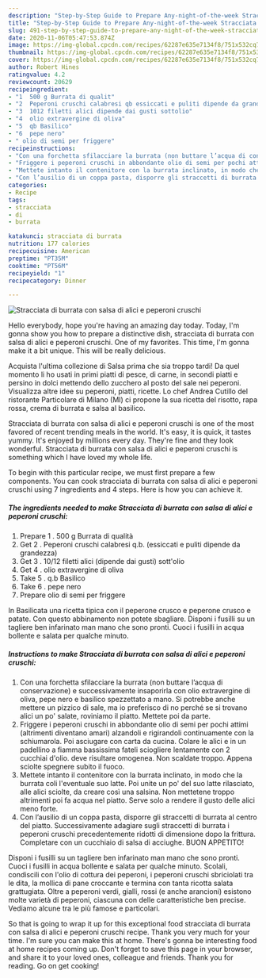```yaml
---
description: "Step-by-Step Guide to Prepare Any-night-of-the-week Stracciata di burrata con salsa di alici e peperoni cruschi"
title: "Step-by-Step Guide to Prepare Any-night-of-the-week Stracciata di burrata con salsa di alici e peperoni cruschi"
slug: 491-step-by-step-guide-to-prepare-any-night-of-the-week-stracciata-di-burrata-con-salsa-di-alici-e-peperoni-cruschi
date: 2020-11-06T05:47:53.874Z
image: https://img-global.cpcdn.com/recipes/62287e635e7134f8/751x532cq70/stracciata-di-burrata-con-salsa-di-alici-e-peperoni-cruschi-recipe-main-photo.jpg
thumbnail: https://img-global.cpcdn.com/recipes/62287e635e7134f8/751x532cq70/stracciata-di-burrata-con-salsa-di-alici-e-peperoni-cruschi-recipe-main-photo.jpg
cover: https://img-global.cpcdn.com/recipes/62287e635e7134f8/751x532cq70/stracciata-di-burrata-con-salsa-di-alici-e-peperoni-cruschi-recipe-main-photo.jpg
author: Robert Hines
ratingvalue: 4.2
reviewcount: 20629
recipeingredient:
- "1  500 g Burrata di qualit"
- "2  Peperoni cruschi calabresi qb essiccati e puliti dipende da grandezza"
- "3  1012 filetti alici dipende dai gusti sottolio"
- "4  olio extravergine di oliva"
- "5  qb Basilico"
- "6  pepe nero"
- " olio di semi per friggere"
recipeinstructions:
- "Con una forchetta sfilacciare la burrata (non buttare l’acqua di conservazione) e successivamente insaporirla con olio extravergine di oliva, pepe nero e basilico spezzettato a mano. Si potrebbe anche mettere un pizzico di sale, ma io preferisco di no perché se si trovano alici un po&#39; salate, roviniamo il piatto. Mettete poi da parte."
- "Friggere i peperoni cruschi in abbondante olio di semi per pochi attimi (altrimenti diventano amari) alzandoli e rigirandoli continuamente con la schiumarola. Poi asciugare con carta da cucina. Colare le alici e in un padellino a fiamma bassissima fateli sciogliere lentamente con 2 cucchiai d&#39;olio. deve risultare omogenea. Non scaldate troppo. Appena sciolte spegnere subito il fuoco."
- "Mettete intanto il contenitore con la burrata inclinato, in modo che la burrata coli l&#39;eventuale suo latte. Poi unite un po&#39; del suo latte rilasciato, alle alici sciolte, da creare così una salsina. Non mettetene troppo altrimenti poi fa acqua nel piatto. Serve solo a rendere il gusto delle alici meno forte."
- "Con l’ausilio di un coppa pasta, disporre gli straccetti di burrata al centro del piatto. Successivamente adagiare sugli straccetti di burrata i peperoni cruschi precedentemente ridotti di dimensione dopo la frittura. Completare con un cucchiaio di salsa di acciughe. BUON APPETITO!"
categories:
- Recipe
tags:
- stracciata
- di
- burrata

katakunci: stracciata di burrata 
nutrition: 177 calories
recipecuisine: American
preptime: "PT35M"
cooktime: "PT56M"
recipeyield: "1"
recipecategory: Dinner

---
```



![Stracciata di burrata con salsa di alici e peperoni cruschi](https://img-global.cpcdn.com/recipes/62287e635e7134f8/751x532cq70/stracciata-di-burrata-con-salsa-di-alici-e-peperoni-cruschi-recipe-main-photo.jpg)

Hello everybody, hope you're having an amazing day today. Today, I'm gonna show you how to prepare a distinctive dish, stracciata di burrata con salsa di alici e peperoni cruschi. One of my favorites. This time, I'm gonna make it a bit unique. This will be really delicious.

Acquista l&#39;ultima collezione di Salsa prima che sia troppo tardi! Da quel momento li ho usati in primi piatti di pesce, di carne, in secondi piatti e persino in dolci mettendo dello zucchero al posto del sale nei peperoni. Visualizza altre idee su peperoni, piatti, ricette. Lo chef Andrea Cutillo del ristorante Particolare di Milano (MI) ci propone la sua ricetta del risotto, rapa rossa, crema di burrata e salsa al basilico.

Stracciata di burrata con salsa di alici e peperoni cruschi is one of the most favored of recent trending meals in the world. It's easy, it is quick, it tastes yummy. It's enjoyed by millions every day. They're fine and they look wonderful. Stracciata di burrata con salsa di alici e peperoni cruschi is something which I have loved my whole life.


To begin with this particular recipe, we must first prepare a few components. You can cook stracciata di burrata con salsa di alici e peperoni cruschi using 7 ingredients and 4 steps. Here is how you can achieve it.

<!--inarticleads1-->

##### The ingredients needed to make Stracciata di burrata con salsa di alici e peperoni cruschi:

1. Prepare 1 . 500 g Burrata di qualità
1. Get 2 . Peperoni cruschi calabresi q.b. (essiccati e puliti dipende da grandezza)
1. Get 3 . 10/12 filetti alici (dipende dai gusti) sott&#39;olio
1. Get 4 . olio extravergine di oliva
1. Take 5 . q.b Basilico
1. Take 6 . pepe nero
1. Prepare  olio di semi per friggere


In Basilicata una ricetta tipica con il peperone crusco e peperone crusco e patate. Con questo abbinamento non potete sbagliare. Disponi i fusilli su un tagliere ben infarinato man mano che sono pronti. Cuoci i fusilli in acqua bollente e salata per qualche minuto. 

<!--inarticleads2-->

##### Instructions to make Stracciata di burrata con salsa di alici e peperoni cruschi:

1. Con una forchetta sfilacciare la burrata (non buttare l’acqua di conservazione) e successivamente insaporirla con olio extravergine di oliva, pepe nero e basilico spezzettato a mano. Si potrebbe anche mettere un pizzico di sale, ma io preferisco di no perché se si trovano alici un po&#39; salate, roviniamo il piatto. Mettete poi da parte.
1. Friggere i peperoni cruschi in abbondante olio di semi per pochi attimi (altrimenti diventano amari) alzandoli e rigirandoli continuamente con la schiumarola. Poi asciugare con carta da cucina. Colare le alici e in un padellino a fiamma bassissima fateli sciogliere lentamente con 2 cucchiai d&#39;olio. deve risultare omogenea. Non scaldate troppo. Appena sciolte spegnere subito il fuoco.
1. Mettete intanto il contenitore con la burrata inclinato, in modo che la burrata coli l&#39;eventuale suo latte. Poi unite un po&#39; del suo latte rilasciato, alle alici sciolte, da creare così una salsina. Non mettetene troppo altrimenti poi fa acqua nel piatto. Serve solo a rendere il gusto delle alici meno forte.
1. Con l’ausilio di un coppa pasta, disporre gli straccetti di burrata al centro del piatto. Successivamente adagiare sugli straccetti di burrata i peperoni cruschi precedentemente ridotti di dimensione dopo la frittura. Completare con un cucchiaio di salsa di acciughe. BUON APPETITO!


Disponi i fusilli su un tagliere ben infarinato man mano che sono pronti. Cuoci i fusilli in acqua bollente e salata per qualche minuto. Scolali, condiscili con l&#39;olio di cottura dei peperoni, i peperoni cruschi sbriciolati tra le dita, la mollica di pane croccante e termina con tanta ricotta salata grattugiata. Oltre a peperoni verdi, gialli, rossi (e anche arancioni) esistono molte varietà di peperoni, ciascuna con delle caratteristiche ben precise. Vediamo alcune tra le più famose e particolari. 

So that is going to wrap it up for this exceptional food stracciata di burrata con salsa di alici e peperoni cruschi recipe. Thank you very much for your time. I'm sure you can make this at home. There's gonna be interesting food at home recipes coming up. Don't forget to save this page in your browser, and share it to your loved ones, colleague and friends. Thank you for reading. Go on get cooking!
